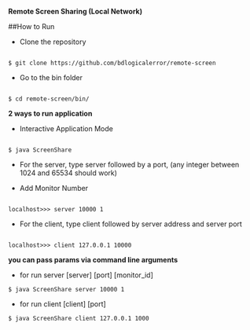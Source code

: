 **Remote Screen Sharing (Local Network)**

##How to Run  

* Clone the repository

  

```

$ git clone https://github.com/bdlogicalerror/remote-screen

```

  

 - Go to the bin folder

  

```

$ cd remote-screen/bin/

```

**2 ways to run application**  

* Interactive Application Mode

  

```

$ java ScreenShare

```

  

- For the server, type server followed by a port, (any integer between 1024 and 65534 should work)

  

- Add Monitor Number

```

localhost>>> server 10000 1

```

  

- For the client, type client followed by server address and server port

```

localhost>>> client 127.0.0.1 10000

```

 **you can pass params via command line arguments**
 

 - for run server [server] [port] [monitor_id]

 ```
 $ java ScreenShare server 10000 1
 ```

 - for run client [client] [port]

 ```
 $ java ScreenShare client 127.0.0.1 1000
 ```
